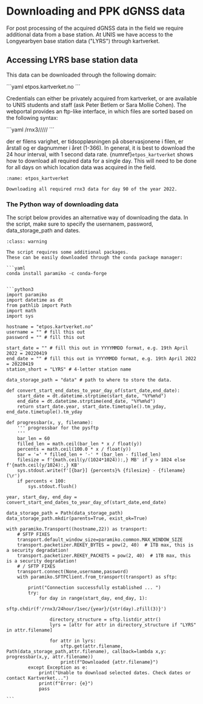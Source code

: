 # Downloading and PPK dGNSS data

For post processing of the acquired dGNSS data in the field we require additional data from a base station.
At UNIS we have access to the Longyearbyen base station data ("LYRS") through kartverket.

## Accessing LYRS base station data

This data can be downloaded through the following domain:

´´´yaml
etpos.kartverket.no
´´´

Credentials can either be privately acquired from kartverket, or are available to UNIS students and staff (ask Peter Betlem or Sara Mollie Cohen).
The webportal provides an ftp-like interface, in which files are sorted based on the following syntax:

´´´yaml
/rnx3/<duration>/<rate>/<year>/<doy>/<name>
´´´

der <duration> er filens varighet, <rate> er tidsoppløsningen på observasjonene i filen, <year> er årstall og <doy> er dagnummer i året (1-366).
In general, it is best to download the 24 hour interval, with 1 second data rate.
{numref}`etpos_kartverket` shows how to download all required data for a single day.
This will need to be done for all days on which location data was acquired in the field.

```{figure} assets/etpos_kartverket.gif
:name: etpos_kartverket

Downloading all required rnx3 data for day 90 of the year 2022.
```

### The Python way of downloading data

The script below provides an alternative way of downloading the data.
In the script, make sure to specify the usernanem, password, data_storage_path and dates.

```{admonition} Required packages
:class: warning

The script requires some additional packages.
These can be easily downloaded through the conda package manager:

```yaml
conda install paramiko -c conda-forge
```

````

```python3
import paramiko
import datetime as dt
from pathlib import Path
import math
import sys

hostname = "etpos.kartverket.no"
username = "" # fill this out
password = "" # fill this out

start_date = "" # fill this out in YYYYMMDD format, e.g. 19th April 2022 = 20220419
end_date = "" # fill this out in YYYYMMDD format, e.g. 19th April 2022 = 20220419
station_short = "LYRS" # 4-letter station name

data_storage_path = "data" # path to where to store the data.

def convert_start_end_dates_to_year_day_of(start_date,end_date):
    start_date = dt.datetime.strptime(start_date, "%Y%m%d")
    end_date = dt.datetime.strptime(end_date, "%Y%m%d")
    return start_date.year, start_date.timetuple().tm_yday, end_date.timetuple().tm_yday

def progressbar(x, y, filename):
    ''' progressbar for the pysftp
    '''
    bar_len = 60
    filled_len = math.ceil(bar_len * x / float(y))
    percents = math.ceil(100.0 * x / float(y))
    bar = '=' * filled_len + '-' * (bar_len - filled_len)
    filesize = f'{math.ceil(y/(1024*1024)):,} MB' if y > 1024 else f'{math.ceil(y/1024):,} KB'
    sys.stdout.write(f'[{bar}] {percents}% {filesize} - {filename}(\r')
    if percents < 100:
        sys.stdout.flush()

year, start_day, end_day =  convert_start_end_dates_to_year_day_of(start_date,end_date)

data_storage_path = Path(data_storage_path)
data_storage_path.mkdir(parents=True, exist_ok=True)

with paramiko.Transport((hostname,22)) as transport:
    # SFTP FIXES
    transport.default_window_size=paramiko.common.MAX_WINDOW_SIZE
    transport.packetizer.REKEY_BYTES = pow(2, 40)  # 1TB max, this is a security degradation!
    transport.packetizer.REKEY_PACKETS = pow(2, 40)  # 1TB max, this is a security degradation!
    # / SFTP FIXES
    transport.connect(None,username,password)
    with paramiko.SFTPClient.from_transport(transport) as sftp:

        print("Connection successfully established ... ")
        try:
            for day in range(start_day, end_day, 1):
                sftp.chdir(f'/rnx3/24hour/1sec/{year}/{str(day).zfill(3)}')

                directory_structure = sftp.listdir_attr()
                lyrs = [attr for attr in directory_structure if "LYRS" in attr.filename]

                for attr in lyrs:
                    sftp.get(attr.filename, Path(data_storage_path,attr.filename), callback=lambda x,y: progressbar(x,y, attr.filename))
                    print(f"Downloaded {attr.filename}")
        except Exception as e:
            print("Unable to download selected dates. Check dates or contact Kartverket...")
            print(f"Error: {e}")
            pass

```
